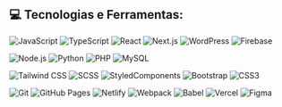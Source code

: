 <h2 align="left">💻 Tecnologias e Ferramentas:</h2> <p> <img src="https://img.shields.io/badge/-JavaScript-F7DF1E?logo=JavaScript&logoColor=black&style=flat-square" alt="JavaScript"> 
  <img src="https://img.shields.io/badge/-TypeScript-007ACC?logo=TypeScript&logoColor=white&style=flat-square" alt="TypeScript"> 
  <img src="https://img.shields.io/badge/-React-61DAFB?logo=React&logoColor=black&style=flat-square" alt="React"> 
  <img src="https://img.shields.io/badge/-Next.js-000000?logo=Next.js&logoColor=white&style=flat-square" alt="Next.js"> 
  <img src="https://img.shields.io/badge/-WordPress-21759B?logo=WordPress&logoColor=white&style=flat-square" alt="WordPress"> 
  <img src="https://img.shields.io/badge/-Firebase-FFCA28?logo=Firebase&logoColor=black&style=flat-square" alt="Firebase"> </p> 
  <p> <img src="https://img.shields.io/badge/-Node.js-339933?logo=Node.js&logoColor=white&style=flat-square" alt="Node.js"> 
    <img src="https://img.shields.io/badge/-Python-3776AB?logo=Python&logoColor=white&style=flat-square" alt="Python"> 
    <img src="https://img.shields.io/badge/-PHP-777BB4?logo=PHP&logoColor=white&style=flat-square" alt="PHP"> 
    <img src="https://img.shields.io/badge/-MySQL-4479A1?logo=MySQL&logoColor=white&style=flat-square" alt="MySQL"> </p> 
  <p> <img src="https://img.shields.io/badge/-Tailwind%20CSS-38B2AC?logo=Tailwind%20CSS&logoColor=white&style=flat-square" alt="Tailwind CSS"> 
      <img src="https://img.shields.io/badge/-SCSS-CC6699?logo=Sass&logoColor=white&style=flat-square" alt="SCSS"> 
      <img src="https://img.shields.io/badge/-StyledComponents-DB7093?logo=styled-components&logoColor=white&style=flat-square" alt="StyledComponents"> 
      <img src="https://img.shields.io/badge/-Bootstrap-7952B3?logo=Bootstrap&logoColor=white&style=flat-square" alt="Bootstrap"> 
      <img src="https://img.shields.io/badge/-CSS3-1572B6?logo=CSS3&logoColor=white&style=flat-square" alt="CSS3"> </p> 
  <p> <img src="https://img.shields.io/badge/-Git-F05032?logo=Git&logoColor=white&style=flat-square" alt="Git"> 
    <img src="https://img.shields.io/badge/-GitHub%20Pages-181717?logo=GitHub%20Pages&logoColor=white&style=flat-square" alt="GitHub Pages"> 
    <img src="https://img.shields.io/badge/-Netlify-00C7B7?logo=Netlify&logoColor=white&style=flat-square" alt="Netlify"> 
    <img src="https://img.shields.io/badge/-Webpack-8DD6F9?logo=Webpack&logoColor=black&style=flat-square" alt="Webpack"> 
    <img src="https://img.shields.io/badge/-Babel-F9DC3E?logo=Babel&logoColor=black&style=flat-square" alt="Babel"> 
    <img src="https://img.shields.io/badge/-Vercel-000000?logo=Vercel&logoColor=white&style=flat-square" alt="Vercel">
    <img src="https://img.shields.io/badge/-Figma-F24E1E?logo=Figma&logoColor=white&style=flat-square" alt="Figma"> 
  </p>
